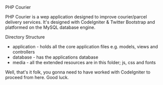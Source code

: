 PHP Courier

PHP Courier is a wep application designed to improve courier/parcel delivery services. It's designed with CodeIgniter & Twitter Bootstrap and platformed on the MySQL database engine.

Directory Structure

- application - holds all the core application files e.g. models, views and controllers
- database - has the applications database
- media - all the extended resources are in this folder; js, css and fonts

Well, that's it folk, you gonna need to have worked with CodeIgniter to proceed from here. Good luck.
